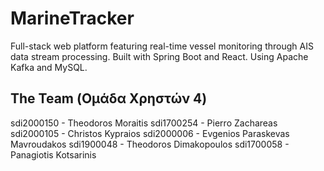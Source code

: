 # MarineTracker
Full-stack web platform featuring real-time vessel monitoring through AIS data stream processing. Built with Spring Boot and React. Using Apache Kafka and MySQL.

## The Team (Ομάδα Χρηστών 4)
sdi2000150 - Theodoros Moraitis
sdi1700254 - Pierro Zachareas
sdi2000105 - Christos Kypraios
sdi2000006 - Evgenios Paraskevas Mavroudakos
sdi1900048 - Theodoros Dimakopoulos
sdi1700058 - Panagiotis Kotsarinis
